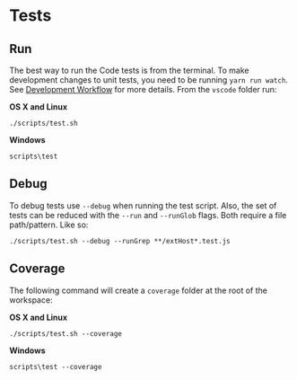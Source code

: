 # Tests

## Run

The best way to run the Code tests is from the terminal. To make development changes to unit tests, you need to be running `yarn run watch`. See [Development Workflow](https://github.com/Microsoft/vscode/wiki/How-to-Contribute#incremental-build) for more details. From the `vscode` folder run:

**OS X and Linux**

	./scripts/test.sh

**Windows**

	scripts\test


## Debug

To debug tests use `--debug` when running the test script. Also, the set of tests can be reduced with the `--run` and `--runGlob` flags. Both require a file path/pattern. Like so:

	./scripts/test.sh --debug --runGrep **/extHost*.test.js

## Coverage

The following command will create a `coverage` folder at the root of the workspace:

**OS X and Linux**

	./scripts/test.sh --coverage

**Windows**

	scripts\test --coverage
